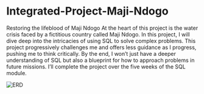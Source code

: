 # Integrated-Project-Maji-Ndogo
Restoring the lifeblood of Maji Ndogo
At the heart of this project is the water crisis faced by a fictitious country called Maji Ndogo. In this project, I will dive deep into the intricacies of using SQL to solve complex problems.
This project progressively challenges me and offers less guidance as I progress, pushing me to think critically. By the end, I won’t just have a deeper understanding of SQL but also a blueprint for how to approach problems in future missions.
I’ll complete the project over the five weeks of the SQL module.

![ERD](https://github.com/ahmedsalah64/Integrated-Project-Maji-Ndogo/assets/115900209/64cdacd3-0c75-464d-8a60-3a047f91a7fd)

